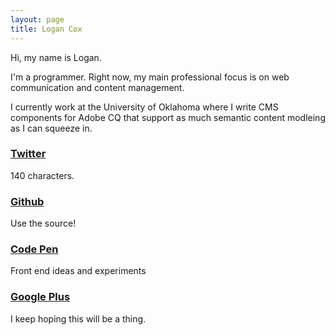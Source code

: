 ```yaml
---
layout: page
title: Logan Cox
---
```


Hi, my name is Logan.

I'm a programmer. Right now, my main professional focus is on web communication and content management.

I currently work at the University of Oklahoma where I write CMS components for Adobe CQ that support as much semantic content modleing as I can squeeze in. 





 



### [Twitter](http://twitter.com/lo5an)
140 characters. 

### [Github](https://github.com/lo5an)
Use the source!

### [Code Pen](http://codepen.io/lo5an)
Front end ideas and experiments

### [Google Plus](http://lo5an.com/+)
I keep hoping this will be a thing.

